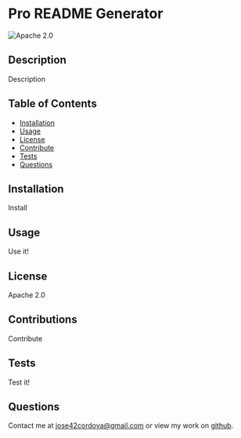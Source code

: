 
# Pro README Generator

![Apache 2.0](https://img.shields.io/badge/License-Apache%202.0-blue)

## Description

Description

## Table of Contents

* [Installation](#installation)
* [Usage](#usage)
* [License](#license)
* [Contribute](#contribute)
* [Tests](#tests)
* [Questions](#questions)

## Installation

Install

## Usage

Use it!

## License

Apache 2.0

## Contributions

Contribute

## Tests

Test it!

## Questions

Contact me at jose42cordova@gmail.com or view my work on [github](https://github.com/JoseCordova42).
  